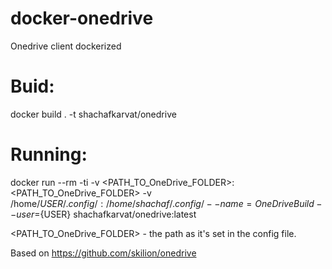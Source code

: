 # docker-onedrive
Onedrive client dockerized

# Buid:
docker build . -t shachafkarvat/onedrive

# Running:
docker run --rm -ti -v <PATH_TO_OneDrive_FOLDER>:<PATH_TO_OneDrive_FOLDER> -v /home/${USER}/.config/:/home/shachaf/.config/ --name=OneDriveBuild --user=${USER} shachafkarvat/onedrive:latest

<PATH_TO_OneDrive_FOLDER> - the path as it's set in the config file.

Based on https://github.com/skilion/onedrive
